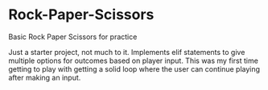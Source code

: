 # Rock-Paper-Scissors
Basic Rock Paper Scissors for practice


Just a starter project, not much to it. Implements elif statements to give multiple options for outcomes based on player input.
This was my first time getting to play with getting a solid loop where the user can continue playing after making an input.

